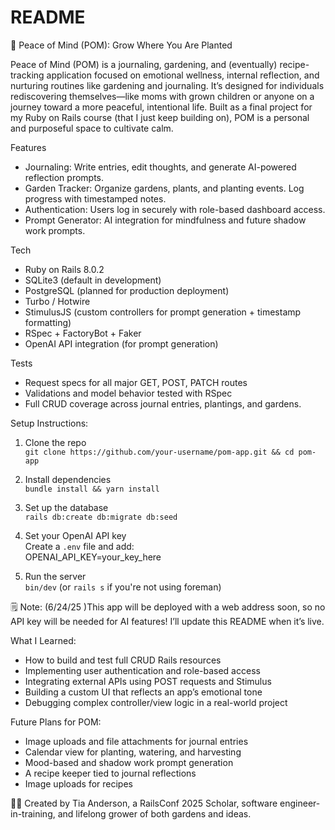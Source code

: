 # README


🌱 Peace of Mind (POM): Grow Where You Are Planted


Peace of Mind (POM) is a journaling, gardening, and (eventually) recipe-tracking application focused on emotional wellness, internal reflection, and nurturing routines like gardening and journaling.
It’s designed for individuals rediscovering themselves—like moms with grown children or anyone on a journey toward a more peaceful, intentional life.
Built as a final project for my Ruby on Rails course (that I just keep building on), POM is a personal and purposeful space to cultivate calm.

Features
- Journaling: Write entries, edit thoughts, and generate AI-powered reflection prompts.
- Garden Tracker: Organize gardens, plants, and planting events. Log progress with timestamped notes.
- Authentication: Users log in securely with role-based dashboard access.
- Prompt Generator: AI integration for mindfulness and future shadow work prompts.

Tech
- Ruby on Rails 8.0.2
- SQLite3 (default in development)
- PostgreSQL (planned for production deployment)
- Turbo / Hotwire
- StimulusJS (custom controllers for prompt generation + timestamp formatting)
- RSpec + FactoryBot + Faker
- OpenAI API integration (for prompt generation)

Tests
- Request specs for all major GET, POST, PATCH routes
- Validations and model behavior tested with RSpec
- Full CRUD coverage across journal entries, plantings, and gardens.

Setup Instructions:

1. Clone the repo  
   `git clone https://github.com/your-username/pom-app.git && cd pom-app`

2. Install dependencies  
   `bundle install && yarn install`

3. Set up the database  
   `rails db:create db:migrate db:seed`

4. Set your OpenAI API key  
   Create a `.env` file and add:  
   OPENAI_API_KEY=your_key_here

5. Run the server  
   `bin/dev` (or `rails s` if you're not using foreman)

🗒️ Note: (6/24/25 )This app will be deployed with a web address soon, so no API key will be needed for AI features! I’ll update this README when it’s live.


What I Learned:
- How to build and test full CRUD Rails resources
- Implementing user authentication and role-based access
- Integrating external APIs using POST requests and Stimulus
- Building a custom UI that reflects an app’s emotional tone
- Debugging complex controller/view logic in a real-world project

Future Plans for POM:
- Image uploads and file attachments for journal entries
- Calendar view for planting, watering, and harvesting
- Mood-based and shadow work prompt generation
- A recipe keeper tied to journal reflections
- Image uploads for recipes


👩‍🎓 Created by Tia Anderson, a RailsConf 2025 Scholar, software engineer-in-training, and lifelong grower of both gardens and ideas.









